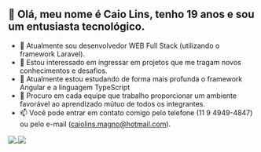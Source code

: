 ## 👋 Olá, meu nome é Caio Lins, tenho 19 anos e sou um entusiasta tecnológico.
- 👔 Atualmente sou desenvolvedor WEB Full Stack (utilizando o framework Laravel).
- 👀 Estou interessado em ingressar em projetos que me tragam novos conhecimentos e desafios.
- 🌱 Atualmente estou estudando de forma mais profunda o framework Angular e a linguagem TypeScript
- 💞️ Procuro em cada equipe que trabalho proporcionar um ambiente favorável ao aprendizado mútuo de todos os integrantes.
- 📫 Você pode entrar em contato comigo pelo telefone (11 9 4949-4847) ou pelo e-mail (caiolins.magno@hotmail.com).

<a href="https://github.com/anuraghazra/github-readme-stats">
  <img align="center" src="https://github-readme-stats.vercel.app/api/?username=caiolins123&repo=github-readme-stats" />
</a>
<a href="https://github.com/anuraghazra/github-readme-stats">
   <img align="center" src="https://github-readme-stats.vercel.app/api/top-langs/?username=caiolins123" /> 
</a>
